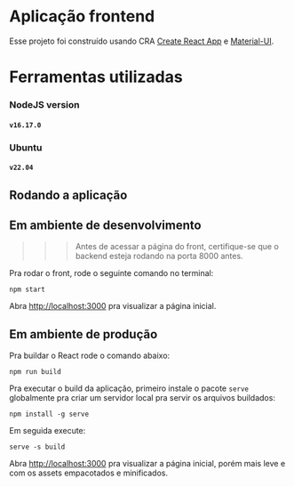 # Aplicação frontend

Esse projeto foi construído usando CRA [Create React App](https://github.com/facebook/create-react-app) e [Material-UI](https://mui.com/).

# Ferramentas utilizadas
### NodeJS version
#### `v16.17.0`
### Ubuntu
#### `v22.04`

## Rodando a aplicação
## Em ambiente de desenvolvimento

>>> Antes de acessar a página do front, certifique-se que o backend esteja rodando na porta 8000 antes.

Pra rodar o front, rode o seguinte comando no terminal:

```
npm start
```

Abra [http://localhost:3000](http://localhost:3000) pra visualizar a página inicial.

## Em ambiente de produção

Pra buildar o React rode o comando abaixo:

```
npm run build
```

Pra executar o build da aplicação, primeiro instale o pacote `serve` globalmente pra criar um servidor local pra servir os arquivos buildados:

```
npm install -g serve
```

Em seguida execute:

```
serve -s build
```

Abra [http://localhost:3000](http://localhost:3000) pra visualizar a página inicial, porém mais leve e com os assets empacotados e minificados.
